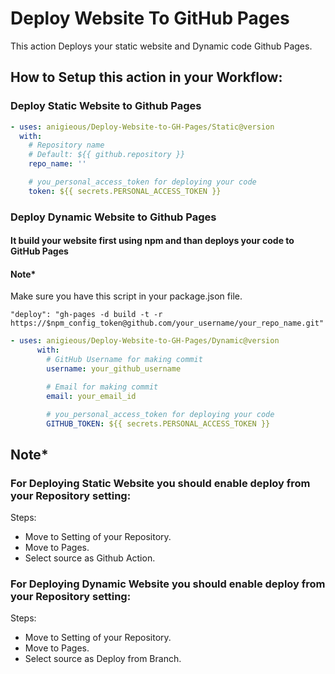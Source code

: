 # Deploy Website To GitHub Pages

This action Deploys your static website and Dynamic code Github Pages.

## How to Setup this action in your Workflow:

### Deploy Static Website to Github Pages

<!-- start usage -->
```yaml
- uses: anigieous/Deploy-Website-to-GH-Pages/Static@version
  with:
    # Repository name 
    # Default: ${{ github.repository }}
    repo_name: ''

    # you_personal_access_token for deploying your code
    token: ${{ secrets.PERSONAL_ACCESS_TOKEN }}

```
<!-- end usage -->

### Deploy Dynamic Website to Github Pages
#### It build your website first using npm and than deploys your code to GitHub Pages
#### Note*
Make sure you have this script in your package.json file.
```
"deploy": "gh-pages -d build -t -r https://$npm_config_token@github.com/your_username/your_repo_name.git"
```

<!-- start usage -->
```yaml
- uses: anigieous/Deploy-Website-to-GH-Pages/Dynamic@version
      with:
        # GitHub Username for making commit
        username: your_github_username

        # Email for making commit
        email: your_email_id

        # you_personal_access_token for deploying your code
        GITHUB_TOKEN: ${{ secrets.PERSONAL_ACCESS_TOKEN }}

```
<!-- end usage -->

## Note*
### For Deploying Static Website you should enable deploy from your Repository setting:
Steps:
- Move to Setting of your Repository.
- Move to Pages.
- Select source as Github Action.

### For Deploying Dynamic Website you should enable deploy from your Repository setting:
Steps:
- Move to Setting of your Repository.
- Move to Pages.
- Select source as Deploy from Branch.

